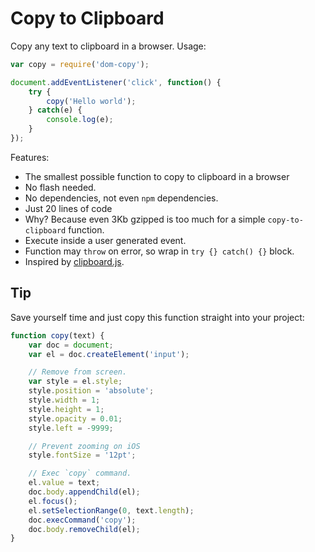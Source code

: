 # Copy to Clipboard

Copy any text to clipboard in a browser. Usage:

```js
var copy = require('dom-copy');

document.addEventListener('click', function() {
    try {
        copy('Hello world');
    } catch(e) {
        console.log(e);
    }
});
```

Features:

 - The smallest possible function to copy to clipboard in a browser
 - No flash needed.
 - No dependencies, not even `npm` dependencies.
 - Just 20 lines of code
 - Why? Because even 3Kb gzipped is too much for a simple `copy-to-clipboard` function.
 - Execute inside a user generated event.
 - Function may `throw` on error, so wrap in `try {} catch() {}` block.
 - Inspired by [clipboard.js](https://clipboardjs.com/).
 
 
## Tip

Save yourself time and just copy this function straight into your project:

```js
function copy(text) {
    var doc = document;
    var el = doc.createElement('input');

    // Remove from screen.
    var style = el.style;
    style.position = 'absolute';
    style.width = 1;
    style.height = 1;
    style.opacity = 0.01;
    style.left = -9999;

    // Prevent zooming on iOS
    style.fontSize = '12pt';

    // Exec `copy` command.
    el.value = text;
    doc.body.appendChild(el);
    el.focus();
    el.setSelectionRange(0, text.length);
    doc.execCommand('copy');
    doc.body.removeChild(el);
}
```
